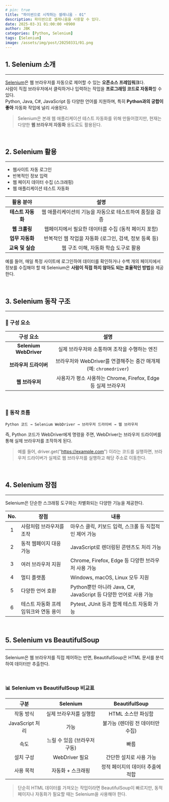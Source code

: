 ```yaml
---
# pin: true
title: "파이썬으로 시작하는 셀레니움 - 01"
description: 파이썬으로 셀레니움을 사용할 수 있다.
date: 2025-03-31 01:00:00 +0900
author: JBK
categories: [Python, Selenium]
tags: [Selenium]
image: /assets/img/post/20250331/01.png
---
```


<!--------------- 📂 Section 1: Selenium 소개 ----------------->
## **1. Selenium 소개**
---

[Selenium][1]은 웹 브라우저를 자동으로 제어할 수 있는 **오픈소스 프레임워크**다.  
사람이 직접 브라우저에서 클릭하거나 입력하는 작업을 **프로그래밍 코드로 자동화**할 수 있다.  
Python, Java, C#, JavaScript 등 다양한 언어를 지원하며, 특히 **Python과의 궁합이 좋아** 자동화 작업에 널리 사용된다.  

> Selenium은 본래 웹 애플리케이션 테스트 자동화를 위해 만들어졌지만, 현재는 다양한 **웹 브라우저 자동화** 용도로도 활용된다.  

<!-- Reference -->
> [1]: https://en.wikipedia.org/wiki/Selenium_(software)


<br>


<!--------------- 📂 Section 2: Selenium 활용 ----------------->
## **2. Selenium 활용**
---

- 웹사이트 자동 로그인  
- 반복적인 정보 입력  
- 웹 페이지 데이터 수집 (스크래핑)  
- 웹 애플리케이션 테스트 자동화  

|     활용 분야     |                           설명                           |
| :---------------: | :------------------------------------------------------: |
| **테스트 자동화** | 웹 애플리케이션의 기능을 자동으로 테스트하여 품질을 검증 |
|   **웹 크롤링**   |   웹페이지에서 필요한 데이터를 수집 (동적 페이지 포함)   |
|  **업무 자동화**  |  반복적인 웹 작업을 자동화 (로그인, 검색, 정보 등록 등)  |
| **교육 및 실습**  |          웹 구조 이해, 자동화 학습 도구로 활용           |

예를 들어, 매일 특정 사이트에 로그인하여 데이터를 확인하거나 수백 개의 페이지에서 정보를 수집해야 할 때 Selenium은 **사람이 직접 하지 않아도 되는 효율적인 방법**을 제공한다.


<br>


<!--------------- 📂 Section 3: Selenium 동작 구조 ----------------->
## **3. Selenium 동작 구조**
---

### **🔧 구성 요소**

|       구성 요소        |                                설명                                |
| :--------------------: | :----------------------------------------------------------------: |
| **Selenium WebDriver** |           실제 브라우저와 소통하며 조작을 수행하는 엔진            |
| **브라우저 드라이버**  | 브라우저와 WebDriver를 연결해주는 중간 매개체 (예: `chromedriver`) |
|    **웹 브라우저**     |   사용자가 평소 사용하는 Chrome, Firefox, Edge 등 실제 브라우저    |

<br>

### **🔄 동작 흐름**

```plaintext
Python 코드 → Selenium WebDriver → 브라우저 드라이버 → 웹 브라우저
```

즉, Python 코드가 WebDriver에게 명령을 주면, WebDriver는 브라우저 드라이버를 통해 실제 브라우저를 조작하게 된다.

> 예를 들어, driver.get("https://example.com") 이라는 코드를 실행하면,
> 브라우저 드라이버가 실제로 웹 브라우저를 실행하고 해당 주소로 이동한다.


<br>


<!--------------- 📂 Section 4: Selenium 장점 ----------------->
## **4. Selenium 장점**
---

Selenium은 단순한 스크래핑 도구와는 차별화되는 다양한 기능을 제공한다.

|  No.  | 장점                                 | 내용                                                              |
| :---: | ------------------------------------ | ----------------------------------------------------------------- |
|   1   | 사람처럼 브라우저를 조작             | 마우스 클릭, 키보드 입력, 스크롤 등 직접적인 제어 가능            |
|   2   | 동적 웹페이지 대응 가능              | JavaScript로 렌더링된 콘텐츠도 처리 가능                          |
|   3   | 여러 브라우저 지원                   | Chrome, Firefox, Edge 등 다양한 브라우저 사용 가능                |
|   4   | 멀티 플랫폼                          | Windows, macOS, Linux 모두 지원                                   |
|   5   | 다양한 언어 호환                     | Python뿐만 아니라 Java, C#, JavaScript 등 다양한 언어로 사용 가능 |
|   6   | 테스트 자동화 프레임워크와 연동 용이 | Pytest, JUnit 등과 함께 테스트 자동화 가능                        |


<br>


<!--------------- 📂 Section 5: Selenium vs BeautifulSoup ----------------->
## **5. Selenium vs BeautifulSoup**
---
Selenium은 웹 브라우저를 직접 제어하는 반면, BeautifulSoup은 HTML 문서를 분석하여 데이터만 추출한다.

<br>

### **📊 Selenium vs BeautifulSoup 비교표**

|      구분       |           Selenium           |          BeautifulSoup           |
| :-------------: | :--------------------------: | :------------------------------: |
|    작동 방식    |    실제 브라우저를 실행함    |        HTML 소스만 파싱함        |
| JavaScript 처리 |             가능             | 불가능 (렌더링 전 데이터만 수집) |
|      속도       | 느릴 수 있음 (브라우저 구동) |               빠름               |
|    설치 구성    |        WebDriver 필요        |     간단한 설치로 사용 가능      |
|    사용 목적    |      자동화 + 스크래핑       | 정적 페이지의 데이터 추출에 적합 |

> 단순히 HTML 데이터를 가져오는 작업이라면 BeautifulSoup이 빠르지만, 동적 페이지나 자동화가 필요할 때는 Selenium을 사용해야 한다.
